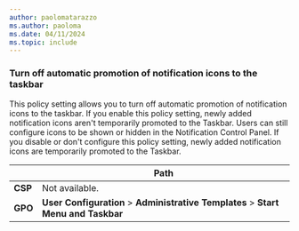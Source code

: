 ```yaml
---
author: paolomatarazzo
ms.author: paoloma
ms.date: 04/11/2024
ms.topic: include
---
```


### Turn off automatic promotion of notification icons to the taskbar

This policy setting allows you to turn off automatic promotion of notification icons to the taskbar. If you enable this policy setting, newly added notification icons aren't temporarily promoted to the Taskbar. Users can still configure icons to be shown or hidden in the Notification Control Panel. If you disable or don't configure this policy setting, newly added notification icons are temporarily promoted to the Taskbar.

|  | Path |
|--|--|
| **CSP** | Not available. |
| **GPO** | **User Configuration** > **Administrative Templates** > **Start Menu and Taskbar** |
